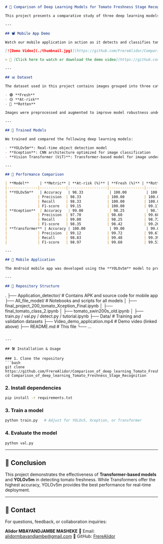 

```markdown
# 🍅 Comparison of Deep Learning Models for Tomato Freshness Stage Recognition

This project presents a comparative study of three deep learning models — **YOLOv5m**, **Xception**, and a **Vision Transformer** — for classifying tomato freshness stages: **Fresh**, **At-risk**, and **Rotten**. A mobile application is also included for real-time deployment.

---

## 📽️ Mobile App Demo

Watch our mobile application in action as it detects and classifies tomato freshness stages in real-time:

[![Demo Video](./thumbnail.jpg)](https://github.com/FrereAlidor/Comparison_of_deep_learning_Tomato_Freshness_Stage_Recognition/releases/download/v1.0/Video_demo_application.mp4)

> 🔗 [Click here to watch or download the demo video](https://github.com/FrereAlidor/Comparison_of_deep_learning_Tomato_Freshness_Stage_Recognition/releases/download/v1.0/Video_demo_application.mp4)

---

## 📊 Dataset

The dataset used in this project contains images grouped into three categories:

- 🟢 **Fresh**
- 🟡 **At-risk**
- 🔴 **Rotten**

Images were preprocessed and augmented to improve model robustness under varying lighting and environmental conditions.

---

## 🚀 Trained Models

We trained and compared the following deep learning models:

- **YOLOv5m**: Real-time object detection model
- **Xception**: CNN architecture optimized for image classification
- **Vision Transformer (ViT)**: Transformer-based model for image understanding

---

## 🧪 Performance Comparison

| **Model**     | **Metric** | **At-risk (%)** | **Fresh (%)** | **Rotten (%)** | **Overall Accuracy (%)** | **Training Time** | **Prediction Time/Image** |
|--------------|------------|------------------|----------------|----------------|----------------------------|--------------------|----------------------------|
| **YOLOv5m**   | Accuracy   | 98.33            | 100.00         | 100.00         | **99.44**                  | 2h 33m             | 156.1 ms                   |
|              | Precision  | 98.33            | 100.00         | 100.00         |                            |                    |                            |
|              | Recall     | 98.33            | 100.00         | 100.00         |                            |                    |                            |
|              | F1-score   | 99.15            | 100.00         | 99.17          |                            |                    |                            |
| **Xception**  | Accuracy   | 99.00            | 98.25          | 98.72          | 98.67                      | 1h 46m             | 762.0 ms                   |
|              | Precision  | 97.70            | 98.60          | 99.68          |                            |                    |                            |
|              | Recall     | 99.00            | 98.25          | 98.72          |                            |                    |                            |
|              | F1-score   | 98.35            | 98.42          | 99.20          |                            |                    |                            |
| **Transformer** | Accuracy | 100.00           | 99.00          | 99.00          | **99.56**                  | 4h 40m             | 33.9 ms                    |
|              | Precision  | 99.12            | 99.72          | 99.67          |                            |                    |                            |
|              | Recall     | 98.83            | 99.48          | 99.39          |                            |                    |                            |
|              | F1-score   | 98.97            | 99.60          | 99.53          |                            |                    |                            |

---

## 📱 Mobile Application

The Android mobile app was developed using the **YOLOv5m** model to provide real-time predictions. Users can capture or upload images of tomatoes and receive instant freshness classification results.

---

## 📁 Repository Structure

```

.
├── Application\_detector/           # Contains APK and source code for mobile app
├── All\_file\_model/                 # Notebooks and scripts for all models
│   ├── final\_project\_200\_tomato\_Xception\_Final.ipynb
│   ├── final\_tomato\_class\_2.ipynb
│   ├── tomato\_swin200s\_old.ipynb
│   ├── train.py / val.py / detect.py / tutorial.ipynb
├── Data/                           # Training and validation datasets
├── Video\_demo\_application.mp4      # Demo video (linked above)
├── README.md                       # This file
└── ...

````

---

## 🛠️ Installation & Usage

### 1. Clone the repository
```bash
git clone https://github.com/FrereAlidor/Comparison_of_deep_learning_Tomato_Freshness_Stage_Recognition.git
cd Comparison_of_deep_learning_Tomato_Freshness_Stage_Recognition
````

### 2. Install dependencies

```bash
pip install -r requirements.txt
```

### 3. Train a model

```bash
python train.py   # Adjust for YOLOv5, Xception, or Transformer
```

### 4. Evaluate the model

```bash
python val.py
```

---

## 📌 Conclusion

This project demonstrates the effectiveness of **Transformer-based models** and **YOLOv5m** in detecting tomato freshness. While Transformers offer the highest accuracy, YOLOv5m provides the best performance for real-time deployment.

---

## 📧 Contact

For questions, feedback, or collaboration inquiries:

**Alidor MBAYANDJAMBE MASHEKE**
📩 Email: [alidormbayandjambe@gmail.com](mailto:alidormbayandjambe@gmail.com)
🔗 GitHub: [FrereAlidor](https://github.com/FrereAlidor)

```



